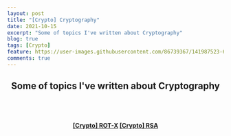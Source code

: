 ```yaml
---
layout: post
title: "[Crypto] Cryptography"
date: 2021-10-15
excerpt: "Some of topics I've written about Cryptography"
blog: true
tags: [Crypto]
feature: https://user-images.githubusercontent.com/86739367/141987523-68a87eae-f4b0-4c0e-b40d-5c5415491fe9.png
comments: true
---
```


<h2 align="center">
  Some of topics I've written about Cryptography
</h2> 
<br><br>
<div align="center">
  <h4>
    <a href="https://hieuhdh.github.io/deuteri/Crypto-Rot-X/" class="btn btn-success">[Crypto] ROT-X</a> 
    <a href="https://hieuhdh.github.io/deuteri/Crypto-RSA/" class="btn btn-success">[Crypto] RSA</a>
  </h4>
</div>
